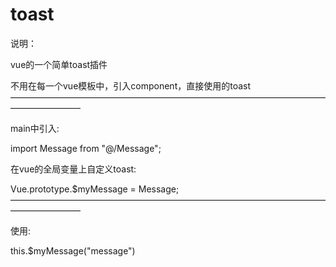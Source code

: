 # toast

说明：

vue的一个简单toast插件

不用在每一个vue模板中，引入component，直接使用的toast
————————————————————————————————————————————

main中引入:

import Message from "@/Message";

在vue的全局变量上自定义toast:

Vue.prototype.$myMessage = Message;
————————————————————————————————————————————

使用:

this.$myMessage("message")
